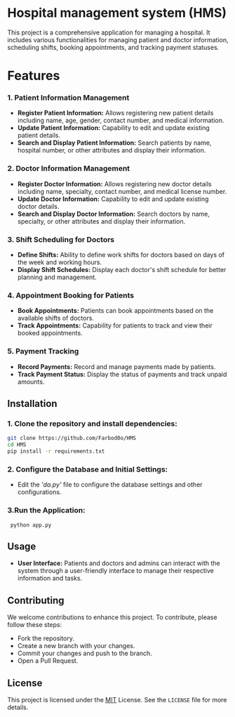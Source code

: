# Hospital management system (HMS)
This project is a comprehensive application for managing a hospital. It includes various functionalities for managing patient and doctor information, scheduling shifts, booking appointments, and tracking payment statuses.
# Features
### 1. Patient Information Management
* **Register Patient Information:** 
Allows registering new patient details including name, age, gender, contact number, and medical information.
* **Update Patient Information:** Capability to edit and update existing patient details.
* **Search and Display Patient Information:**
Search patients by name, hospital number, or other attributes and display their information.
### 2. Doctor Information Management
* **Register Doctor Information:** Allows registering new doctor details including name, specialty, contact number, and medical license number.
* **Update Doctor Information:** Capability to edit and update existing doctor details.
* **Search and Display Doctor Information:** Search doctors by name, specialty, or other attributes and display their information.
### 3. Shift Scheduling for Doctors
* **Define Shifts:** Ability to define work shifts for doctors based on days of the week and working hours.
* **Display Shift Schedules:** Display each doctor's shift schedule for better planning and management.
### 4. Appointment Booking for Patients
* **Book Appointments:** Patients can book appointments based on the available shifts of doctors.
* **Track Appointments:** Capability for patients to track and view their booked appointments.
### 5. Payment Tracking
* **Record Payments:** Record and manage payments made by patients.
* **Track Payment Status:** Display the status of payments and track unpaid amounts.

## Installation
### 1. Clone the repository and install dependencies:

```bash
git clone https://github.com/Farbod0o/HMS
cd HMS
pip install -r requirements.txt
```
### 2. Configure the Database and Initial Settings:
* Edit the *'da.py'* file to configure the database settings and other configurations.

### 3.Run the Application:
```
 python app.py 
```

## Usage
* **User Interface:** Patients and doctors and admins can interact with the system through a user-friendly interface to manage their respective information and tasks.
## Contributing

We welcome contributions to enhance this project. To contribute, please follow these steps:

* Fork the repository.
* Create a new branch with your changes.
* Commit your changes and push to the branch.
* Open a Pull Request.

## License
This project is licensed under the [MIT](https://choosealicense.com/licenses/mit/) License. See the `LICENSE` file for more details.
